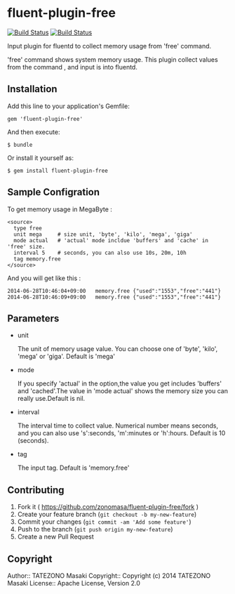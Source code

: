 fluent-plugin-free
==================

[![Build Status](http://img.shields.io/travis/zonomasa/fluent-plugin-free.svg?style=flat)][travis]
[![Build Status](http://img.shields.io/travis/trema/trema/develop.svg?style=flat)][travis]


Input plugin for fluentd to collect memory usage from 'free' command.

'free' command shows system memory usage. This plugin collect values from the command , and input is into fluentd.

[travis]: http://travis-ci.org/zonomasa/fluent-plugin-free

Installation
------------

Add this line to your application's Gemfile:

    gem 'fluent-plugin-free'

And then execute:

    $ bundle

Or install it yourself as:

    $ gem install fluent-plugin-free


Sample Configration
-------------------

To get memory usage in MegaByte :

    <source>
      type free
      unit mega     # size unit, 'byte', 'kilo', 'mega', 'giga'
      mode actual   # 'actual' mode incldue 'buffers' and 'cache' in 'free' size.
      interval 5    # seconds, you can also use 10s, 20m, 10h
      tag memory.free
    </source>

And you will get like this :

    2014-06-28T10:46:04+09:00   memory.free {"used":"1553","free":"441"}
    2014-06-28T10:46:09+09:00   memory.free {"used":"1553","free":"441"}



Parameters
----------

 * unit

    The unit of memory usage value. You can choose one of 'byte', 'kilo', 'mega' or 'giga'. Default is 'mega'

 * mode

    If you specify 'actual' in the option,the value you get includes 'buffers' and 'cached'.The value in 'mode actual' shows the memory size you can really use.Default is nil.

 * interval

    The interval time to collect value. Numerical number means seconds, and you can also use 's':seconds, 'm':minutes or 'h':hours. Default is 10 (seconds).

 * tag

    The input tag. Default is 'memory.free'


Contributing
------------

1. Fork it ( https://github.com/zonomasa/fluent-plugin-free/fork )
2. Create your feature branch (`git checkout -b my-new-feature`)
3. Commit your changes (`git commit -am 'Add some feature'`)
4. Push to the branch (`git push origin my-new-feature`)
5. Create a new Pull Request


Copyright
---------
Author::    TATEZONO Masaki
Copyright:: Copyright (c) 2014 TATEZONO Masaki
License::   Apache License, Version 2.0
